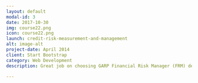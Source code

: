 ```yaml
---
layout: default
modal-id: 3
date: 2017-10-30
img: course22.png
icon: course22.png
launch: credit-risk-measurement-and-management
alt: image-alt
project-date: April 2014
client: Start Bootstrap
category: Web Development
description: Great job on choosing GARP Financial Risk Manager (FRM) designation as you advance your career. In FRM Level I, we will be learning Foundations of Risk Management, Quantitative Analysis, Financial Markets and Products, and Valuation and Risk Models. Excited? Let's get started!

---
```

